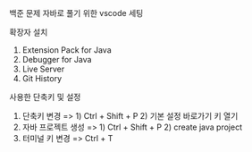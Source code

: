 백준 문제 자바로 풀기 위한 vscode 세팅

확장자 설치
1. Extension Pack for Java
2. Debugger for Java
3. Live Server
4. Git History

사용한 단축키 및 설정
1. 단축키 변경 
    => 1) Ctrl + Shift + P
       2) 기본 설정 바로가기 키 열기
2. 자바 프로젝트 생성 
    => 1) Ctrl + Shift + P 
       2) create java project
3. 터미널 키 변경 
    => Ctrl + T
